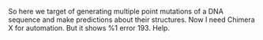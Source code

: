 So here we target of generating multiple point mutations of a DNA sequence and make predictions about their structures. Now I need Chimera X for automation. But it shows %1 error 193. Help.
